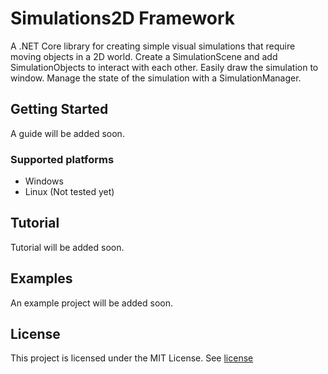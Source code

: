 # Simulations2D Framework
A .NET Core library for creating simple visual simulations that require moving objects in a 2D world. Create a SimulationScene and add SimulationObjects to interact with each other. Easily draw the simulation to window. Manage the state of the simulation with a SimulationManager. 
## Getting Started
A guide will be added soon.
### Supported platforms
- Windows
- Linux (Not tested yet)
## Tutorial
Tutorial will be added soon.
## Examples
An example project will be added soon.
## License
This project is licensed under the MIT License.
See [license](LICENSE)
